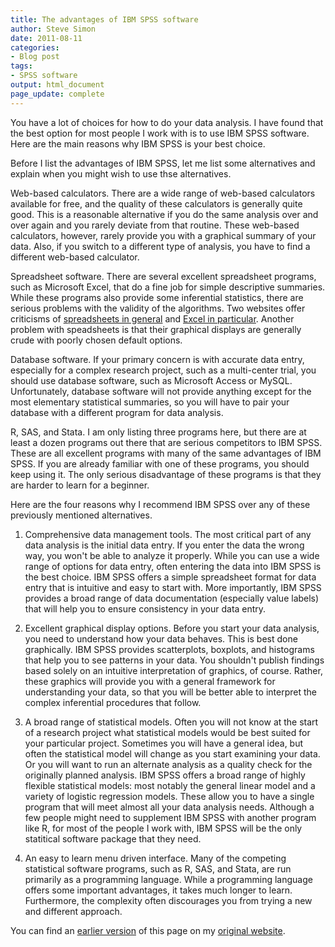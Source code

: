 ```yaml
---
title: The advantages of IBM SPSS software
author: Steve Simon
date: 2011-08-11
categories:
- Blog post
tags:
- SPSS software
output: html_document
page_update: complete
---
```


You have a lot of choices for how to do your data analysis. I have found that the best option for most people I work with is to use IBM SPSS software. Here are the main reasons why IBM SPSS is your best choice.

<!---More--->

Before I list the advantages of IBM SPSS, let me list some alternatives and explain when you might wish to use thse alternatives.

Web-based calculators. There are a wide range of web-based calculators available for free, and the quality of these calculators is generally quite good. This is a reasonable alternative if you do the same analysis over and over again and you rarely deviate from that routine. These web-based calculators, however, rarely provide you with a graphical summary of your data. Also, if you switch to a different type of analysis, you have to find a different web-based calculator.

Spreadsheet software. There are several excellent spreadsheet programs, such as Microsoft Excel, that do a fine job for simple descriptive summaries. While these programs also provide some inferential statistics, there are serious problems with the validity of the algorithms. Two websites offer criticisms of [spreadsheets in general][bur1] and [Excel in particular][cry1]. Another problem with speadsheets is that their graphical displays are generally crude with poorly chosen default options.

Database software. If your primary concern is with accurate data entry, especially for a complex research project, such as a multi-center trial, you should use database software, such as Microsoft Access or MySQL. Unfortunately, database software will not provide anything except for the most elementary statistical summaries, so you will have to pair your database with a different program for data analysis.

R, SAS, and Stata. I am only listing three programs here, but there are at least a dozen programs out there that are serious competitors to IBM SPSS. These are all excellent programs with many of the same advantages of IBM SPSS. If you are already familiar with one of these programs, you should keep using it. The only serious disadvantage of these programs is that they are harder to learn for a beginner.

Here are the four reasons why I recommend IBM SPSS over any of these previously mentioned alternatives.

1. Comprehensive data management tools. The most critical part of any data analysis is the initial data entry. If you enter the data the wrong way, you won't be able to analyze it properly. While you can use a wide range of options for data entry, often entering the data into IBM SPSS is the best choice. IBM SPSS offers a simple spreadsheet format for data entry that is intuitive and easy to start with. More importantly, IBM SPSS provides a broad range of data documentation (especially value labels) that will help you to ensure consistency in your data entry.

2. Excellent graphical display options. Before you start your data analysis, you need to understand how your data behaves. This is best done graphically. IBM SPSS provides scatterplots, boxplots, and histograms that help you to see patterns in your data. You shouldn't publish findings based solely on an intuitive interpretation of graphics, of course. Rather, these graphics will provide you with a general framework for understanding your data, so that you will be better able to interpret the complex inferential procedures that follow.

3. A broad range of statistical models. Often you will not know at the start of a research project what statistical models would be best suited for your particular project. Sometimes you will have a general idea, but often the statistical model will change as you start examining your data. Or you will want to run an alternate analysis as a quality check for the originally planned analysis. IBM SPSS offers a broad range of highly flexible statistical models: most notably the general linear model and a variety of logistic regression models. These allow you to have a single program that will meet almost all your data analysis needs. Although a few people might need to supplement IBM SPSS with another program like R, for most of the people I work with, IBM SPSS will be the only statitical software package that they need.

4. An easy to learn menu driven interface. Many of the competing statistical software programs, such as R, SAS, and Stata, are run primarily as a programming language. While a programming language offers some important advantages, it takes much longer to learn. Furthermore, the complexity often discourages you from trying a new and different approach.

You can find an [earlier version][sim1] of this page on my [original website][sim2].

[sim1]: http://www.pmean.com/11/SpssAdvantages.html
[sim2]: http://www.pmean.com/original_site.html 

[bur1]: www.burns-stat.com/pages/Tutor/spreadsheet_addiction.html
[cry1]: http://www.cs.uiowa.edu/~jcryer/JSMTalk2001.pdf.
